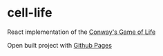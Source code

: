 # cell-life

React implementation of the [Conway's Game of Life](https://en.wikipedia.org/wiki/Conway%27s_Game_of_Life)

Open built project with [Github Pages](https://asdasd-dev.github.io/cell-life/index.html)
